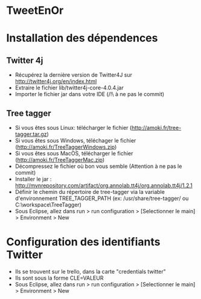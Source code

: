 # TweetEnOr


# Installation des dépendences

## Twitter 4j

* Récupérez la dernière version de Twitter4J sur http://twitter4j.org/en/index.html
* Extraire le fichier lib/twitter4j-core-4.0.4.jar
* Importer le fichier jar dans votre IDE (/!\ à ne pas le commit)

## Tree tagger

* Si vous êtes sous Linux: télécharger le fichier (http://amoki.fr/tree-tagger.tar.gz)
* Si vous êtes sous Windows, téléchager le fichier (http://amoki.fr/TreeTaggerWindows.zip)
* Si vous êtes sous MacOS, télécharger le fichier (http://amoki.fr/TreeTaggerMac.zip)
* Décompressez le fichier où bon vous semble (Attention à ne pas le commit)
* Installer le jar : http://mvnrepository.com/artifact/org.annolab.tt4j/org.annolab.tt4j/1.2.1
* Définir le chemin du répertoire de tree-tagger via la variable d'environnement TREE_TAGGER_PATH  (ex: /usr/share/tree-tagger/ ou C:\workspace\TreeTagger)
* Sous Eclipse, allez dans run > run configuration > [Selectionner le main] > Environment > New


# Configuration des identifiants Twitter
* Ils se trouvent sur le trello, dans la carte "credentials twitter"
* Ils sont sous la forme CLE=VALEUR
* Sous Eclipse, allez dans run > run configuration > [Selectionner le main] > Environment > New

